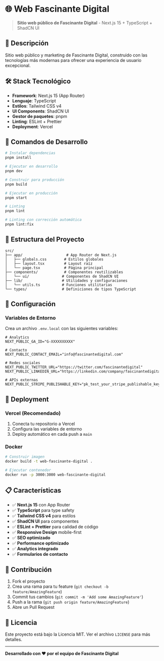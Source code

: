 # 🌐 Web Fascinante Digital

> **Sitio web público de Fascinante Digital** - Next.js 15 + TypeScript + ShadCN UI

## 🎯 Descripción

Sitio web público y marketing de Fascinante Digital, construido con las tecnologías más modernas para ofrecer una experiencia de usuario excepcional.

## 🛠️ Stack Tecnológico

- **Framework**: Next.js 15 (App Router)
- **Lenguaje**: TypeScript
- **Estilos**: Tailwind CSS v4
- **UI Components**: ShadCN UI
- **Gestor de paquetes**: pnpm
- **Linting**: ESLint + Prettier
- **Deployment**: Vercel

## 🚀 Comandos de Desarrollo

```bash
# Instalar dependencias
pnpm install

# Ejecutar en desarrollo
pnpm dev

# Construir para producción
pnpm build

# Ejecutar en producción
pnpm start

# Linting
pnpm lint

# Linting con corrección automática
pnpm lint:fix
```

## 📁 Estructura del Proyecto

```
src/
├── app/                    # App Router de Next.js
│   ├── globals.css        # Estilos globales
│   ├── layout.tsx         # Layout raíz
│   └── page.tsx           # Página principal
├── components/            # Componentes reutilizables
│   └── ui/               # Componentes de ShadCN UI
├── lib/                  # Utilidades y configuraciones
│   └── utils.ts          # Funciones utilitarias
└── types/                # Definiciones de tipos TypeScript
```

## 🔧 Configuración

### Variables de Entorno

Crea un archivo `.env.local` con las siguientes variables:

```env
# Analytics
NEXT_PUBLIC_GA_ID="G-XXXXXXXXXX"

# Contacto
NEXT_PUBLIC_CONTACT_EMAIL="info@fascinantedigital.com"

# Redes sociales
NEXT_PUBLIC_TWITTER_URL="https://twitter.com/fascinantedigital"
NEXT_PUBLIC_LINKEDIN_URL="https://linkedin.com/company/fascinantedigital"

# APIs externas
NEXT_PUBLIC_STRIPE_PUBLISHABLE_KEY="pk_test_your_stripe_publishable_key"
```

## 🚀 Deployment

### Vercel (Recomendado)

1. Conecta tu repositorio a Vercel
2. Configura las variables de entorno
3. Deploy automático en cada push a `main`

### Docker

```bash
# Construir imagen
docker build -t web-fascinante-digital .

# Ejecutar contenedor
docker run -p 3000:3000 web-fascinante-digital
```

## 📋 Características

- ✅ **Next.js 15** con App Router
- ✅ **TypeScript** para type safety
- ✅ **Tailwind CSS v4** para estilos
- ✅ **ShadCN UI** para componentes
- ✅ **ESLint + Prettier** para calidad de código
- ✅ **Responsive Design** mobile-first
- ✅ **SEO optimizado**
- ✅ **Performance optimizado**
- ✅ **Analytics integrado**
- ✅ **Formularios de contacto**

## 🤝 Contribución

1. Fork el proyecto
2. Crea una rama para tu feature (`git checkout -b feature/AmazingFeature`)
3. Commit tus cambios (`git commit -m 'Add some AmazingFeature'`)
4. Push a la rama (`git push origin feature/AmazingFeature`)
5. Abre un Pull Request

## 📄 Licencia

Este proyecto está bajo la Licencia MIT. Ver el archivo `LICENSE` para más detalles.

---

**Desarrollado con ❤️ por el equipo de Fascinante Digital**